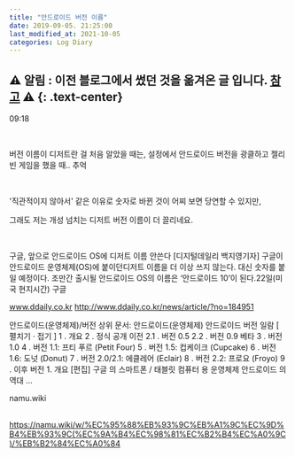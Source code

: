 ```yaml
---
title: "안드로이드 버전 이름"
date: 2019-09-05. 21:25:00
last_modified_at: 2021-10-05
categories: Log Diary
---
```

⚠ **알림** : 이전 블로그에서 썼던 것을 옮겨온 글 입니다. [참고](https://ttmdacl.github.io/log/diary/hello-blog/) ⚠
{: .text-center}
---
09:18

​

버전 이름이 디저트란 걸 처음 알았을 때는, 설정에서 안드로이드 버전을 광클하고 젤리빈 게임을 했을 때.. 추억

​

'직관적이지 않아서' 같은 이유로 숫자로 바뀐 것이 어찌 보면 당연할 수 있지만,

그래도 저는 개성 넘치는 디저트 버전 이름이 더 끌리네요.

​


구글, 앞으로 안드로이드 OS에 디저트 이름 안쓴다
[디지털데일리 백지영기자] 구글이 안드로이드 운영체제(OS)에 붙이던디저트 이름을 더 이상 쓰지 않는다. 대신 숫자를 붙일 예정이다. 조만간 출시될 안드로이드 OS의 이름은 ‘안드로이드 10’이 된다.22일(미국 현지시간) 구글

www.ddaily.co.kr
http://www.ddaily.co.kr/news/article/?no=184951
 
안드로이드(운영체제)/버전
  상위 문서: 안드로이드(운영체제) 안드로이드 버전 일람 [ 펼치기 · 접기 ] 1 . 개요 2 . 정식 공개 이전 2.1 . 버전 0.5 2.2 . 버전 0.9 베타 3 . 버전 1.0 4 . 버전 1.1: 프티 푸르 (Petit Four) 5 . 버전 1.5: 컵케이크 (Cupcake) 6 . 버전 1.6: 도넛 (Donut) 7 . 버전 2.0/2.1: 에클레어 (Eclair) 8 . 버전 2.2: 프로요 (Froyo) 9 . 이후 버전 1. 개요 [편집] 구글 의 스마트폰 / 태블릿 컴퓨터 용 운영체제 안드로이드 의 역대 ...

namu.wiki

​https://namu.wiki/w/%EC%95%88%EB%93%9C%EB%A1%9C%EC%9D%B4%EB%93%9C(%EC%9A%B4%EC%98%81%EC%B2%B4%EC%A0%9C)/%EB%B2%84%EC%A0%84